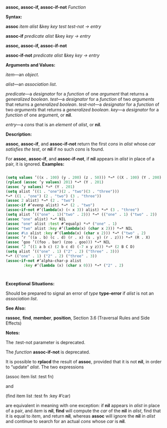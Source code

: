 **assoc, assoc-if, assoc-if-not** *Function* 



**Syntax:** 



**assoc** *item alist* &amp;key *key test test-not → entry* 



**assoc-if** *predicate alist* &amp;key *key → entry* 







 



 



**assoc, assoc-if, assoc-if-not** 



**assoc-if-not** *predicate alist* &amp;key *key → entry* 



**Arguments and Values:** 



*item*—an *object*. 



*alist*—an *association list*. 



*predicate*—a *designator* for a *function* of one *argument* that returns a *generalized boolean*. *test*—a *designator* for a *function* of two *arguments* that returns a *generalized boolean*. *test-not*—a *designator* for a *function* of two *arguments* that returns a *generalized boolean*. *key*—a *designator* for a *function* of one argument, or **nil**. 



*entry*—a *cons* that is an *element* of *alist*, or **nil**. 



**Description:** 



**assoc**, **assoc-if**, and **assoc-if-not** return the first *cons* in *alist* whose *car satisfies the test*, or **nil** if no such *cons* is found. 



For **assoc**, **assoc-if**, and **assoc-if-not**, if **nil** appears in *alist* in place of a pair, it is ignored. **Examples:**
```lisp

(setq values ’((x . 100) (y . 200) (z . 50))) *→* ((X . 100) (Y . 200) (Z . 50)) (assoc ’y values) *→* (Y . 200) 
(rplacd (assoc ’y values) 201) *→* (Y . 201) 
(assoc ’y values) *→* (Y . 201) 
(setq alist ’((1 . "one")(2 . "two")(3 . "three"))) 
*→* ((1 . "one") (2 . "two") (3 . "three")) 
(assoc 2 alist) *→* (2 . "two") 
(assoc-if #’evenp alist) *→* (2 . "two") 
(assoc-if-not #’(lambda(x) (< x 3)) alist) *→* (3 . "three") 
(setq alist ’(("one" . 1)("two" . 2))) *→* (("one" . 1) ("two" . 2)) 
(assoc "one" alist) *→* NIL 
(assoc "one" alist :test #’equalp) *→* ("one" . 1) 
(assoc "two" alist :key #’(lambda(x) (char x 2))) *→* NIL 
(assoc #\o alist :key #’(lambda(x) (char x 2))) *→* ("two" . 2) 
(assoc ’r ’((a . b) (c . d) (r . x) (s . y) (r . z))) *→* (R . X) 
(assoc ’goo ’((foo . bar) (zoo . goo))) *→* NIL 
(assoc ’2 ’((1 a b c) (2 b c d) (-7 x y z))) *→* (2 B C D) 
(setq alist ’(("one" . 1) ("2" . 2) ("three" . 3))) 
*→* (("one" . 1) ("2" . 2) ("three" . 3)) 
(assoc-if-not #’alpha-char-p alist 
		:key #’(lambda (x) (char x 0))) *→* ("2" . 2) 




```
**Exceptional Situations:** 



Should be prepared to signal an error of *type* **type-error** if *alist* is not an *association list*. 



**See Also:** 



**rassoc**, **find**, **member**, **position**, Section 3.6 (Traversal Rules and Side Effects) 



**Notes:** 



The :test-not parameter is deprecated. 



The *function* **assoc-if-not** is deprecated. 



It is possible to **rplacd** the result of **assoc**, provided that it is not **nil**, in order to “update” *alist*. The two expressions 



(assoc item list :test fn) 



and 



(find item list :test fn :key #’car) 



are equivalent in meaning with one exception: if **nil** appears in *alist* in place of a pair, and *item* is **nil**, **find** will compute the *car* of the **nil** in *alist*, find that it is equal to *item*, and return **nil**, whereas **assoc** will ignore the **nil** in *alist* and continue to search for an actual *cons* whose *car* is **nil**. 



